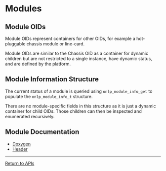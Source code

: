 # Modules

## Module OIDs

Module OIDs represent containers for other OIDs, for example a hot-pluggable chassis module or line-card.

Module OIDs are similar to the Chassis OID as a container for dynamic children but are not restricted to a single instance, have dynamic status, and are defined by the platform.


## Module Information Structure

The current status of a module is queried using ```onlp_module_info_get``` to populate the ```onlp_module_info_t``` structure.

There are no module-specific fields in this structure as it is just a dynamic container for child OIDs. Those children can then be inspected and enumerated recursively.

## Module Documentation
* [Doxygen](http://opencomputeproject.github.io/OpenNetworkLinux/onlp/doxygen/html/group__oid-module.html)
* [Header](https://github.com/opencomputeproject/OpenNetworkLinux/blob/ONLPv2/packages/base/any/onlp/src/onlp/module/inc/onlp/module.h)

---
[Return to APIs](http://opencomputeproject.github.io/OpenNetworkLinux/onlp/applications/apis)

